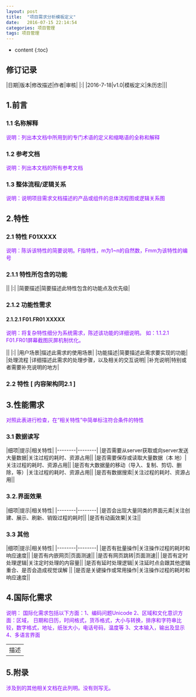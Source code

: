 ```yaml
---
layout: post
title:  "项目需求分析模板定义"
date:   2016-07-15 22:14:54
categories: 项目管理
tags: 项目管理
---
```


* content
{:toc}


## 修订记录

|日期|版本|修改描述|作者|审核|
|:|
|2016-7-18|v1.0|模板定义|朱历忠|||


## 1.前言
### 1.1 名称解释

<font color=#8700FF>说明：列出本文档中所用到的专门术语的定义和缩略语的全称和解释</font>

### 1.2 参考文档

<font color=#8700FF>说明：列出本文档的所有参考文档</font>

### 1.3 整体流程/逻辑关系

<font color=#8700FF>说明：说明项目需求文档描述的产品或组件的总体流程图或逻辑关系图</font>

## 2.特性
### 2.1 特性 F01XXXX

<font color=#8700FF>说明：陈诉该特性的简要说明。F指特性，m为1~n的自然数，Fmm为该特性的编号</font>

### 2.1.1 特性所包含的功能

||
|:|
|简要描述|简要描述此特性包含的功能点及优先级|

### 2.1.2 功能性需求
#### 2.1.2.1 F01.FR01 XXXXX 
<font color=#8700FF>说明：将复杂特性细分为系统需求，陈述该功能的详细说明。 
如：1.1.2.1 F01.FR01屏幕截图灰屏机制优化。</font>

||
|:|
|用户场景|描述此需求的使用场景|
|功能描述|简要描述此需求要实现的功能|
|处理流程 |详细描述此需求的处理步骤，以及相关的交互说明|
|补充说明|特别或者需要补充说明的地方|

### 2.2 特性 [ 内容架构同2.1 ]

## 3.性能需求

<font color=#8700FF> 对照此表进行检查，在“相关特性”中简单标注符合条件的特性</font>

### 3.1 数据读写

|细项|提示|相关特性|
|--------|--------|
|是否需要从server获取或向server发送大量数据|关注过程的耗时、资源占用||
|是否需要保存或读取大量数据（本 地）|关注过程的耗时、资源占用||
|是否有大数据量的移动（导入、复制、剪切、删除，等）|关注过程的耗时、资源占用||
|是否有数据搜索|关注过程的耗时、资源占用||
### 3.2.界面效果

|细项|提示|相关特性|
|--------|--------|
|是否会出现大量同类的界面元素|关注创建、展示、刷新、销毁过程的耗时||
|是否有动画效果|关注||

### 3.3 其他

|细项|提示|相关特性|
|--------|--------|
|是否有批量操作|关注操作过程的耗时和响应速度||
|是否有内嵌网页|页面测速||
|是否有网页跳转|页面测速||
|是否有定时处理逻辑|关注定时处理的内容量||
|是否有延时处理逻辑|关注延时点会跟其他逻辑重合、是否会造成视觉误解 ||
|是否是关键操作或常用操作|关注操作过程的耗时和响应速度||




## 4.国际化需求

<font color=#8700FF>说明： 国际化需求包括以下方面：1、编码问题Unicode 2、区域和文化意识方面：区域， 日期和日历，时间格式，货币格式，大小与转换，排序和字符串比较，数字格式，地址，纸张大小，电话号码，温度等  3、文本输入，输出及显示 4、多语言界面</font>

||
|-----------------------|
|描述|1. <br> 2.|

## 5.附录
<font color=#8700FF>涉及到的其他相关文档在此列明。没有则写无。</font>




